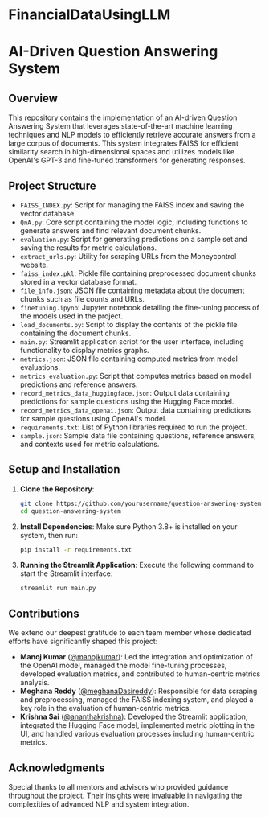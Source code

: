 # FinancialDataUsingLLM

# AI-Driven Question Answering System

## Overview
This repository contains the implementation of an AI-driven Question Answering System that leverages state-of-the-art machine learning techniques and NLP models to efficiently retrieve accurate answers from a large corpus of documents. This system integrates FAISS for efficient similarity search in high-dimensional spaces and utilizes models like OpenAI's GPT-3 and fine-tuned transformers for generating responses.

## Project Structure
- `FAISS_INDEX.py`: Script for managing the FAISS index and saving the vector database.
- `QnA.py`: Core script containing the model logic, including functions to generate answers and find relevant document chunks.
- `evaluation.py`: Script for generating predictions on a sample set and saving the results for metric calculations.
- `extract_urls.py`: Utility for scraping URLs from the Moneycontrol website.
- `faiss_index.pkl`: Pickle file containing preprocessed document chunks stored in a vector database format.
- `file_info.json`: JSON file containing metadata about the document chunks such as file counts and URLs.
- `finetuning.ipynb`: Jupyter notebook detailing the fine-tuning process of the models used in the project.
- `load_documents.py`: Script to display the contents of the pickle file containing the document chunks.
- `main.py`: Streamlit application script for the user interface, including functionality to display metrics graphs.
- `metrics.json`: JSON file containing computed metrics from model evaluations.
- `metrics_evaluation.py`: Script that computes metrics based on model predictions and reference answers.
- `record_metrics_data_huggingface.json`: Output data containing predictions for sample questions using the Hugging Face model.
- `record_metrics_data_openai.json`: Output data containing predictions for sample questions using OpenAI's model.
- `requirements.txt`: List of Python libraries required to run the project.
- `sample.json`: Sample data file containing questions, reference answers, and contexts used for metric calculations.

## Setup and Installation
1. **Clone the Repository**:
   ```bash
   git clone https://github.com/yourusername/question-answering-system.git
   cd question-answering-system
2. **Install Dependencies**:
Make sure Python 3.8+ is installed on your system, then run:
   ```bash
   pip install -r requirements.txt

3. **Running the Streamlit Application**:
Execute the following command to start the Streamlit interface:
   ```bash
   streamlit run main.py

## Contributions
We extend our deepest gratitude to each team member whose dedicated efforts have significantly shaped this project:

- **Manoj Kumar** ([@manojkumar](https://github.com/ManojKumarKolli)): Led the integration and optimization of the OpenAI model, managed the model fine-tuning processes, developed evaluation metrics, and contributed to human-centric metrics analysis.
- **Meghana Reddy** ([@meghanaDasireddy](https://github.com/DasireddyMeghana)): Responsible for data scraping and preprocessing, managed the FAISS indexing system, and played a key role in the evaluation of human-centric metrics.
- **Krishna Sai** ([@ananthakrishna](https://github.com/ananthakrishna4747)): Developed the Streamlit application, integrated the Hugging Face model, implemented metric plotting in the UI, and handled various evaluation processes including human-centric metrics.

## Acknowledgments
Special thanks to all mentors and advisors who provided guidance throughout the project. Their insights were invaluable in navigating the complexities of advanced NLP and system integration.

